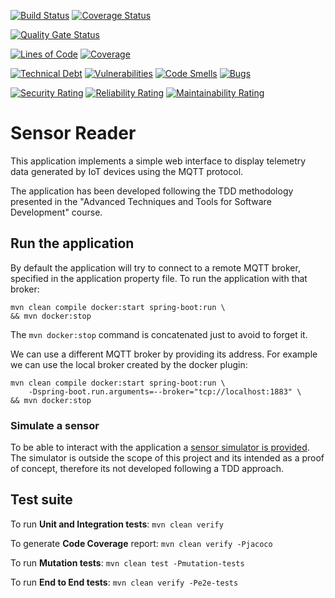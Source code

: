[![Build Status](https://www.travis-ci.com/BlacknDecker/sensor-reader.svg?branch=master)](https://www.travis-ci.com/BlacknDecker/sensor-reader)
[![Coverage Status](https://coveralls.io/repos/github/BlacknDecker/sensor-reader/badge.svg?branch=master)](https://coveralls.io/github/BlacknDecker/sensor-reader?branch=master)

[![Quality Gate Status](https://sonarcloud.io/api/project_badges/measure?project=BlacknDecker_sensor-reader&metric=alert_status)](https://sonarcloud.io/dashboard?id=BlacknDecker_sensor-reader)

[![Lines of Code](https://sonarcloud.io/api/project_badges/measure?project=BlacknDecker_sensor-reader&metric=ncloc)](https://sonarcloud.io/dashboard?id=BlacknDecker_sensor-reader)
[![Coverage](https://sonarcloud.io/api/project_badges/measure?project=BlacknDecker_sensor-reader&metric=coverage)](https://sonarcloud.io/dashboard?id=BlacknDecker_sensor-reader)

[![Technical Debt](https://sonarcloud.io/api/project_badges/measure?project=BlacknDecker_sensor-reader&metric=sqale_index)](https://sonarcloud.io/dashboard?id=BlacknDecker_sensor-reader)
[![Vulnerabilities](https://sonarcloud.io/api/project_badges/measure?project=BlacknDecker_sensor-reader&metric=vulnerabilities)](https://sonarcloud.io/dashboard?id=BlacknDecker_sensor-reader)
[![Code Smells](https://sonarcloud.io/api/project_badges/measure?project=BlacknDecker_sensor-reader&metric=code_smells)](https://sonarcloud.io/dashboard?id=BlacknDecker_sensor-reader)
[![Bugs](https://sonarcloud.io/api/project_badges/measure?project=BlacknDecker_sensor-reader&metric=bugs)](https://sonarcloud.io/dashboard?id=BlacknDecker_sensor-reader)

[![Security Rating](https://sonarcloud.io/api/project_badges/measure?project=BlacknDecker_sensor-reader&metric=security_rating)](https://sonarcloud.io/dashboard?id=BlacknDecker_sensor-reader)
[![Reliability Rating](https://sonarcloud.io/api/project_badges/measure?project=BlacknDecker_sensor-reader&metric=reliability_rating)](https://sonarcloud.io/dashboard?id=BlacknDecker_sensor-reader)
[![Maintainability Rating](https://sonarcloud.io/api/project_badges/measure?project=BlacknDecker_sensor-reader&metric=sqale_rating)](https://sonarcloud.io/dashboard?id=BlacknDecker_sensor-reader)

# Sensor Reader
This application implements a simple web interface to display telemetry data generated by IoT devices using the MQTT protocol.

The application has been developed following the TDD methodology presented in the "Advanced Techniques and Tools for Software Development" course.

## Run the application
By default the application will try to connect to a remote MQTT broker, specified in the application property file.
To run the application with that broker:
```
mvn clean compile docker:start spring-boot:run \
&& mvn docker:stop
```
The `mvn docker:stop` command is concatenated just to avoid to forget it.

We can use a different MQTT broker by providing its address. For example we can use the local broker created by the docker plugin:
```
mvn clean compile docker:start spring-boot:run \
    -Dspring-boot.run.arguments=--broker="tcp://localhost:1883" \
&& mvn docker:stop
```

### Simulate a sensor
To be able to interact with the application a [sensor simulator is provided](https://github.com/BlacknDecker/dummy-sensor). 
The simulator is outside the scope of this project and its intended as a proof of concept, therefore its not developed following a TDD approach.

## Test suite
To run **Unit and Integration tests**: `mvn clean verify`

To generate **Code Coverage** report: `mvn clean verify -Pjacoco`

To run **Mutation tests**: `mvn clean test -Pmutation-tests`

To run **End to End tests**: `mvn clean verify -Pe2e-tests`



